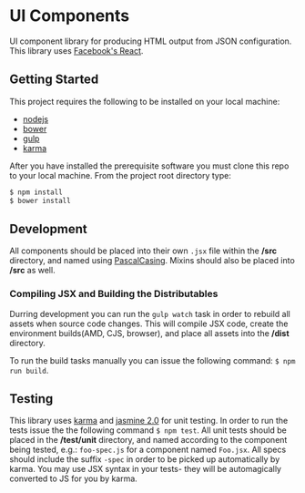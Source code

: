 # UI Components
UI component library for producing HTML output from JSON configuration. This library uses [Facebook's React](http://facebook.github.io/react/).

## Getting Started
This project requires the following to be installed on your local machine:

* [nodejs](http://nodejs.org)
* [bower](http://bower.io)
* [gulp](http://gulpjs.com/)
* [karma](http://karma-runner.github.io/0.12/index.html)

After you have installed the prerequisite software you must clone this repo to your local machine. From the project root directory type:
```bash
$ npm install
$ bower install
```
## Development
All components should be placed into their own `.jsx` file within the **/src** directory, and named using [PascalCasing](http://c2.com/cgi/wiki?PascalCase). Mixins should also be placed into **/src** as well.

### Compiling JSX and Building the Distributables
Durring development you can run the `gulp watch` task in order to rebuild all assets when source code changes. This will compile JSX code, create the environment builds(AMD, CJS, browser), and place all assets into the **/dist** directory. 

To run the build tasks manually you can issue the following command: `$ npm run build`.

## Testing
This library uses [karma](http://karma-runner.github.io/0.12/index.html) and [jasmine 2.0](http://jasmine.github.io/2.0/introduction.html) for unit testing. In order to run the tests issue the the following command `$ npm test`. All unit tests should be placed in the **/test/unit** directory, and named according to the component being tested, e.g.: `foo-spec.js` for a component named `Foo.jsx`. All specs should include the suffix `-spec` in order to be picked up automatically by karma. You may use JSX syntax in your tests- they will be automagically converted to JS for you by karma.